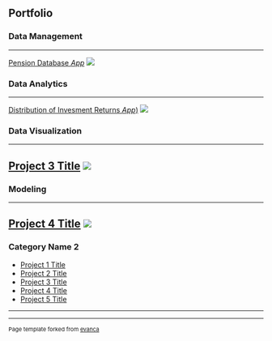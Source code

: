 ## Portfolio

### Data Management 
---

[Pension Database *App*](/sample_page)
<img src="images/Reason Database Viewer (V4.0).png?raw=true"/>

### Data Analytics
---
[Distribution of Invesment Returns *App*)](/pdf/sample_presentation.pdf)
<img src="images/dummy_thumbnail.jpg?raw=true"/>

### Data Visualization
---
[Project 3 Title](http://example.com/)
<img src="images/dummy_thumbnail.jpg?raw=true"/>
---

### Modeling
---
[Project 4 Title](http://example.com/)
<img src="images/dummy_thumbnail.jpg?raw=true"/>
---

### Category Name 2

- [Project 1 Title](http://example.com/)
- [Project 2 Title](http://example.com/)
- [Project 3 Title](http://example.com/)
- [Project 4 Title](http://example.com/)
- [Project 5 Title](http://example.com/)

---




---
<p style="font-size:11px">Page template forked from <a href="https://github.com/evanca/quick-portfolio">evanca</a></p>
<!-- Remove above link if you don't want to attibute -->

